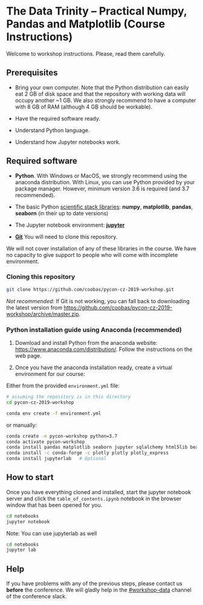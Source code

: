 # The Data Trinity – Practical Numpy, Pandas and Matplotlib (Course Instructions)

Welcome to workshop instructions. Please, read them carefully.

## Prerequisites

- Bring your own computer. Note that the Python distribution can easily eat 2 GB of disk space and that the repository with working data will occupy another ~1 GB. We also strongly recommend to have a computer with 8 GB of RAM (although 4 GB should be workable).

- Have the required software ready.

- Understand Python language.

- Understand how Jupyter notebooks work.


## Required software

- **Python**. With Windows or MacOS, we strongly recommend using the anaconda distribution. With Linux, you can use Python provided by your package manager. However, minimum version 3.6 is required (and 3.7 recommended).

- The basic Python [scientific stack libraries](https://www.scipy.org/about.html): **numpy**, **matplotlib**, **pandas**, **seaborn** (in their up to date versions)

- The Jupyter notebook environment: [**jupyter**](https://jupyter.org/)

- [**Git**](https://git-scm.com/) You will need to clone this repository.

We will not cover installation of any of these libraries in the course. We have no capacity to give support to people who will come
with incomplete environment.


### Cloning this repository

```bash
git clone https://github.com/coobas/pycon-cz-2019-workshop.git
```

*Not recommended:* If Git is not working, you can fall back to downloading the latest version from https://github.com/coobas/pycon-cz-2019-workshop/archive/master.zip.


### Python installation guide using Anaconda (recommended)

1) Download and install Python from the anaconda website: https://www.anaconda.com/distribution/. Follow the instructions on the web page.

2) Once you have the anaconda installation ready, create a virtual environment for our course:

Either from the provided `environment.yml` file:

```bash
# assuming the repository is in this directory
cd pycon-cz-2019-workshop

conda env create -f environment.yml
```

or manually:
```bash
conda create -n pycon-workshop python=3.7
conda activate pycon-workshop
conda install pandas matplotlib seaborn jupyter sqlalchemy html5lib beautifulsoup4 xlrd
conda install -c conda-forge -c plotly plotly plotly_express
conda install jupyterlab   # Optional
```

## How to start

Once you have everything cloned and installed, start the jupyter notebook server
and click the `table_of_contents.ipynb` notebook in the browser window
that has been opened for you.

```bash
cd notebooks
jupyter notebook
```

Note: You can use jupyterlab as well

```bash
cd notebooks
jupyter lab
```

## Help

If you have problems with any of the previous steps, please contact us
**before** the conference. We will gladly help in the [\#workshop-data](https://pyconcz2019.slack.com/messages/CJRQSN0FL) channel
of the conference slack.
